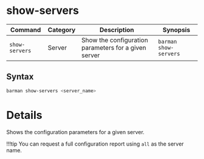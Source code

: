 # show-servers

|**Command** | **Category** |  **Description**| **Synopsis**|
|------------|--------------|-----------------|----------|
|`show-servers`|Server|Show the configuration parameters for a given server|`barman show-servers`|

## Syntax

```bash
barman show-servers <server_name>
```

# Details

Shows the configuration parameters for a given server.

!!!tip
    You can request a full configuration report using `all` as the server name.